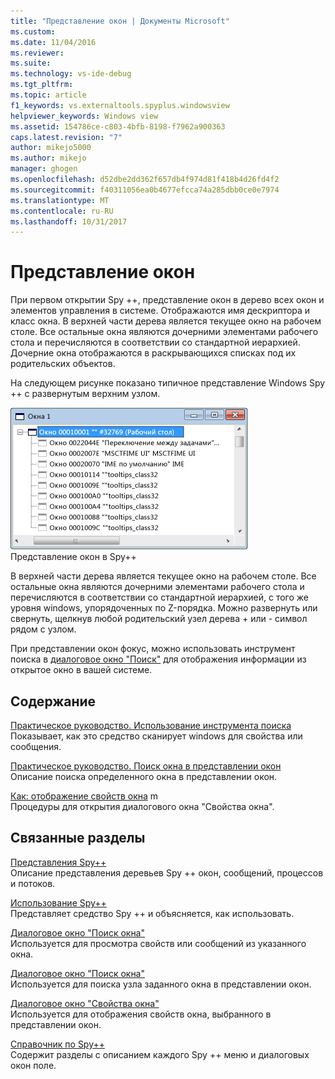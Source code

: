```yaml
---
title: "Представление окон | Документы Microsoft"
ms.custom: 
ms.date: 11/04/2016
ms.reviewer: 
ms.suite: 
ms.technology: vs-ide-debug
ms.tgt_pltfrm: 
ms.topic: article
f1_keywords: vs.externaltools.spyplus.windowsview
helpviewer_keywords: Windows view
ms.assetid: 154786ce-c803-4bfb-8198-f7962a900363
caps.latest.revision: "7"
author: mikejo5000
ms.author: mikejo
manager: ghogen
ms.openlocfilehash: d52dbe2dd362f657db4f974d81f418b4d26fd4f2
ms.sourcegitcommit: f40311056ea0b4677efcca74a285dbb0ce0e7974
ms.translationtype: MT
ms.contentlocale: ru-RU
ms.lasthandoff: 10/31/2017
---
```

# <a name="windows-view"></a>Представление окон
При первом открытии Spy ++, представление окон в дерево всех окон и элементов управления в системе. Отображаются имя дескриптора и класс окна. В верхней части дерева является текущее окно на рабочем столе. Все остальные окна являются дочерними элементами рабочего стола и перечисляются в соответствии со стандартной иерархией. Дочерние окна отображаются в раскрывающихся списках под их родительских объектов.  
  
 На следующем рисунке показано типичное представление Windows Spy ++ с развернутым верхним узлом.  
  
 ![Spy &#43; &#43; Представление окон](../debugger/media/spy--_windowsview.png "Spy ++ _WindowsView")  
Представление окон в Spy++  
  
 В верхней части дерева является текущее окно на рабочем столе. Все остальные окна являются дочерними элементами рабочего стола и перечисляются в соответствии со стандартной иерархией, с того же уровня windows, упорядоченных по Z-порядка. Можно развернуть или свернуть, щелкнув любой родительский узел дерева + или - символ рядом с узлом.  
  
 При представлении окон фокус, можно использовать инструмент поиска в [диалоговое окно "Поиск"](../debugger/window-search-dialog-box.md) для отображения информации из открытое окно в вашей системе.  
  
## <a name="in-this-section"></a>Содержание  
 [Практическое руководство. Использование инструмента поиска](../debugger/how-to-use-the-finder-tool.md)  
 Показывает, как это средство сканирует windows для свойства или сообщения.  
  
 [Практическое руководство. Поиск окна в представлении окон](../debugger/how-to-search-for-a-window-in-windows-view.md)  
 Описание поиска определенного окна в представлении окон.  
  
 [Как: отображение свойств окна](../debugger/how-to-display-window-properties.md) m  
 Процедуры для открытия диалогового окна "Свойства окна".  
  
## <a name="related-sections"></a>Связанные разделы  
 [Представления Spy++](../debugger/spy-increment-views.md)  
 Описание представления деревьев Spy ++ окон, сообщений, процессов и потоков.  
  
 [Использование Spy++](../debugger/using-spy-increment.md)  
 Представляет средство Spy ++ и объясняется, как использовать.  
  
 [Диалоговое окно "Поиск окна"](../debugger/find-window-dialog-box.md)  
 Используется для просмотра свойств или сообщений из указанного окна.  
  
 [Диалоговое окно "Поиск окна"](../debugger/window-search-dialog-box.md)  
 Используется для поиска узла заданного окна в представлении окон.  
  
 [Диалоговое окно "Свойства окна"](../debugger/window-properties-dialog-box.md)  
 Используется для отображения свойств окна, выбранного в представлении окон.  
  
 [Справочник по Spy++](../debugger/spy-increment-reference.md)  
 Содержит разделы с описанием каждого Spy ++ меню и диалоговых окон поле.